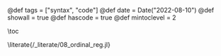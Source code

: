 @def tags = ["syntax", "code"]
@def date = Date("2022-08-10")
@def showall = true
@def hascode = true
@def mintoclevel = 2

\toc

\literate{/_literate/08_ordinal_reg.jl}
